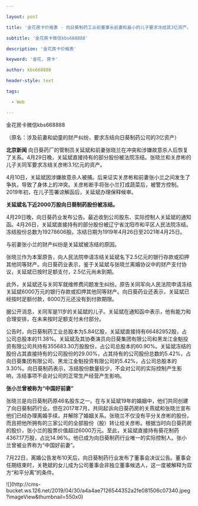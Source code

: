 ---
layout: post
title: '金花房卡价格表 - 向日葵制药工业前董事长前妻和最小的儿子要求冻结其3亿资产。'
subtitle: '金花房卡微信kbs668888'
description: '金花房卡价格表'
keyword: '金花, 房卡'
author: kbs668888
header-style: text
tags:
  - Web
---
金花房卡微信kbs668888

（原名：涉及前妻和幼童的财产纠纷，要求冻结向日葵制药公司的3亿资产）

 **北京新闻**
向日葵药厂的管制员关延斌和前妻张晓兰在冲突和涉嫌故意杀人后恢复了关系。4月29日晚，关延斌直接持有的部分股份被法院冻结。张晓兰和关彦彬的儿子关同军要求冻结关彦彬3.1亿元的资产。

4月10日，关延斌因涉嫌故意杀人被捕。后来证实关彦彬和前妻张小兰之间发生了争执，导致了身体上的冲突。关彦彬断手将张小兰打成蔬菜后，被警方控制。2019年初，在儿子签署谅解函后，关延斌办理保释候审。

 **关延斌名下近2000万股向日葵制药股份被冻结。**

4月29日晚，向日葵药业发布公告。最近收到公司股东、实际控制人关延斌的通知函。4月26日，关延斌直接持有的部分股份被辽宁省沈阳市和平区人民法院冻结。冻结股份总数为19278606股。冻结日期为1919年4月26日至2021年4月25日。

与前妻张小兰的财产纠纷是关延斌被冻结的原因。

张晓兰作为本案原告，向人民法院申请冻结关延斌名下2.5亿元的银行存款或扣押其他同等财产。向日葵药业表示，鉴于关延斌与张晓兰离婚协议中的财产支付协议，关延斌已按时足额支付，2.5亿元尚未到期。

此外，关延斌还与关同军就维修费问题发生纠纷。原告关同军向人民法院申请冻结关延斌6000万元的银行存款或扣押其他同等财产。向日葵药业还表示，关延斌已经按时足额付款，6000万元还没有到付款期限。

据公开消息，关同军是11岁的关延斌的儿子。关延斌在通知函中表示，他有能力和合理安排，在未来按时足额支付未付部分。

公告时，向日葵制药工业总股本为5.84亿股，关延斌直接持有66482952股，占公司总股本的11.38%。关延斌及其协奏演员向日葵集团有限公司和黑龙江金魁投资有限公司共持有355683.30万股股份，占公司总股本的60.90%。关延斌冻结的股份占其直接持有的公司股份的29.00%，占其持有的公司股份总数的5.42%，占向日葵集团有限公司、黑龙江金魁投资有限公司的5.42%，占公司总股本的3.30%。向日葵制药表示，冻结股份数量较少，不会对公司的实际控制产生影响，冻结事项不会对公司的正常生产经营产生影响。

 **张小兰曾被称为“中国好前妻”**

张晓兰是向日葵制药原46名股东之一。在与关延斌19年的婚姻中，他们共同创建了向日葵制药行业。但在2017年7月，共同起诉向日葵药房的关燕斌和张晓兰宣布他们已经办理离婚手续，并解除了婚姻关系。张晓兰不仅没有平分关彦彬的股份，而且把他所拥有的三家公司的全部股份（股）转让给关彦彬。根据当时向日葵药房的股价，张小兰的股票价值超过6000万元。至此，关延斌直接持有葵花制药4367.17万股，占比14.96%。他已成为向日葵制药行业唯一的实际控制人。张小兰曾被业界称为“中国好前妻”。

7月22日，离婚公告发布10天后，向日葵制药行业发布了董事会决议公告。董事会任期结束时，关艳斌的女儿成为公司董事会非独立董事候选人，这一度被解释为双方“和平分离”的条件。

![](http://cms-
bucket.ws.126.net/2019/04/30/a4a4ae7126544352a2fe081506c07340.jpeg?imageView&thumbnail=550x0)  

  

